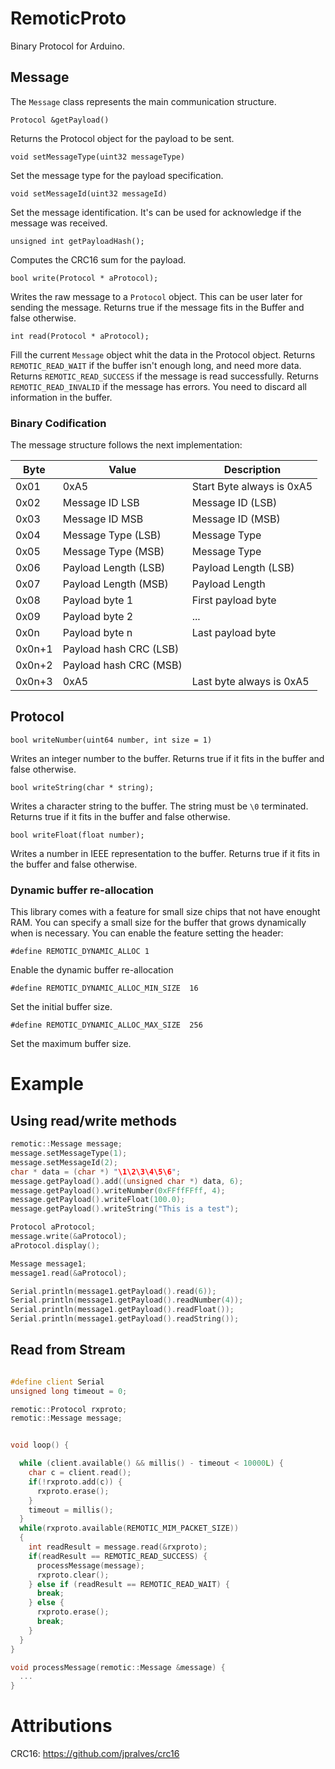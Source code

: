 # RemoticProto

Binary Protocol for Arduino.


## Message

The `Message` class represents the main communication structure. 

`Protocol &getPayload()`

Returns the Protocol object for the payload to be sent.

`void setMessageType(uint32 messageType)`

Set the message type for the payload specification.

`void setMessageId(uint32 messageId)`

Set the message identification. It's can be used for acknowledge if the message was received.

`unsigned int getPayloadHash();`

Computes the CRC16 sum for the payload.

`bool write(Protocol * aProtocol);`

Writes the raw message to a `Protocol` object. This can be user later for sending the message. Returns true if the message fits in the Buffer and false otherwise.

`int read(Protocol * aProtocol);`

Fill the current `Message` object whit the data in the Protocol object.
Returns `REMOTIC_READ_WAIT` if the buffer isn't enough long, and need more data.
Returns `REMOTIC_READ_SUCCESS` if the message is read successfully.
Returns `REMOTIC_READ_INVALID` if the message has errors. You need to discard all information in the buffer.

### Binary Codification

The message structure follows the next implementation:

| Byte   | Value                  | Description               |
|--------|------------------------|---------------------------|
| 0x01   | 0xA5                   | Start Byte always is 0xA5 |
| 0x02   | Message ID LSB         | Message ID (LSB)          |
| 0x03   | Message ID MSB         | Message ID (MSB)          |
| 0x04   | Message Type (LSB)     | Message Type              |
| 0x05   | Message Type (MSB)     | Message Type              |
| 0x06   | Payload Length (LSB)   | Payload Length (LSB)      |
| 0x07   | Payload Length (MSB)   | Payload Length            |
| 0x08   | Payload byte 1         | First payload byte        |
| 0x09   | Payload byte 2         | ...                       |
| 0x0n   | Payload byte n         | Last payload byte         |
| 0x0n+1 | Payload hash CRC (LSB) |                           |
| 0x0n+2 | Payload hash CRC (MSB) |                           |
| 0x0n+3 | 0xA5                   | Last byte always is 0xA5  |

## Protocol

`bool writeNumber(uint64 number, int size = 1)`

Writes an integer number to the buffer. Returns true if it fits in the buffer and false otherwise. 

`bool writeString(char * string);`

Writes a character string to the buffer. The string must be `\0` terminated. Returns true if it fits in the buffer and false otherwise.

`bool writeFloat(float number);`

Writes a number in IEEE representation to the buffer. Returns true if it fits in the buffer and false otherwise.

### Dynamic buffer re-allocation

This library comes with a feature for small size chips that not have enought RAM. You can specify a small size for the buffer that grows dynamically when is necessary.
You can enable the feature setting the header:

`#define REMOTIC_DYNAMIC_ALLOC 1`

Enable the dynamic buffer re-allocation

`#define REMOTIC_DYNAMIC_ALLOC_MIN_SIZE  16`

Set the initial buffer size.

`#define REMOTIC_DYNAMIC_ALLOC_MAX_SIZE  256`

Set the maximum buffer size.

# Example

## Using read/write methods
```cpp
remotic::Message message;
message.setMessageType(1);
message.setMessageId(2);
char * data = (char *) "\1\2\3\4\5\6";
message.getPayload().add((unsigned char *) data, 6);
message.getPayload().writeNumber(0xFFffFFff, 4);
message.getPayload().writeFloat(100.0);
message.getPayload().writeString("This is a test");

Protocol aProtocol;
message.write(&aProtocol);
aProtocol.display();

Message message1;
message1.read(&aProtocol);

Serial.println(message1.getPayload().read(6));
Serial.println(message1.getPayload().readNumber(4));
Serial.println(message1.getPayload().readFloat());
Serial.println(message1.getPayload().readString());
```

## Read from Stream
```cpp

#define client Serial
unsigned long timeout = 0;

remotic::Protocol rxproto;
remotic::Message message;


void loop() {

  while (client.available() && millis() - timeout < 10000L) {
    char c = client.read();
    if(!rxproto.add(c)) {
      rxproto.erase();
    }
    timeout = millis();
  }
  while(rxproto.available(REMOTIC_MIM_PACKET_SIZE))
  {
    int readResult = message.read(&rxproto);
    if(readResult == REMOTIC_READ_SUCCESS) {
      processMessage(message);
      rxproto.clear();
    } else if (readResult == REMOTIC_READ_WAIT) {
      break;
    } else {
      rxproto.erase();
      break;
    }
  }
}

void processMessage(remotic::Message &message) {
  ...
}
```

# Attributions


CRC16: https://github.com/jpralves/crc16

